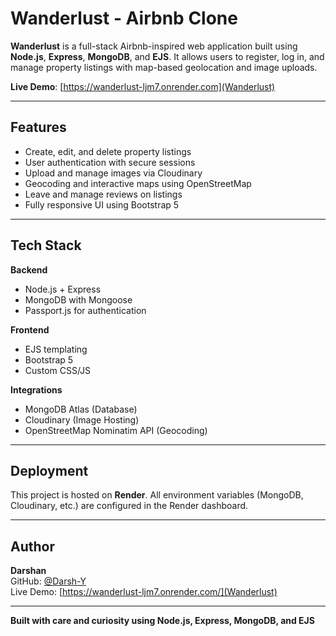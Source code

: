 # Wanderlust - Airbnb Clone

**Wanderlust** is a full-stack Airbnb-inspired web application built using **Node.js**, **Express**, **MongoDB**, and **EJS**. It allows users to register, log in, and manage property listings with map-based geolocation and image uploads.

**Live Demo**: [https://wanderlust-ljm7.onrender.com](Wanderlust)

---

## Features

- Create, edit, and delete property listings
- User authentication with secure sessions
- Upload and manage images via Cloudinary
- Geocoding and interactive maps using OpenStreetMap
- Leave and manage reviews on listings
- Fully responsive UI using Bootstrap 5

---

## Tech Stack

**Backend**
- Node.js + Express
- MongoDB with Mongoose
- Passport.js for authentication

**Frontend**
- EJS templating
- Bootstrap 5
- Custom CSS/JS

**Integrations**
- MongoDB Atlas (Database)
- Cloudinary (Image Hosting)
- OpenStreetMap Nominatim API (Geocoding)

---

## Deployment

This project is hosted on **Render**. All environment variables (MongoDB, Cloudinary, etc.) are configured in the Render dashboard.

---

## Author

**Darshan**  
GitHub: [@Darsh-Y](https://github.com/Darsh-Y)  
Live Demo: [https://wanderlust-ljm7.onrender.com/](Wanderlust)

---

**Built with care and curiosity using Node.js, Express, MongoDB, and EJS**
